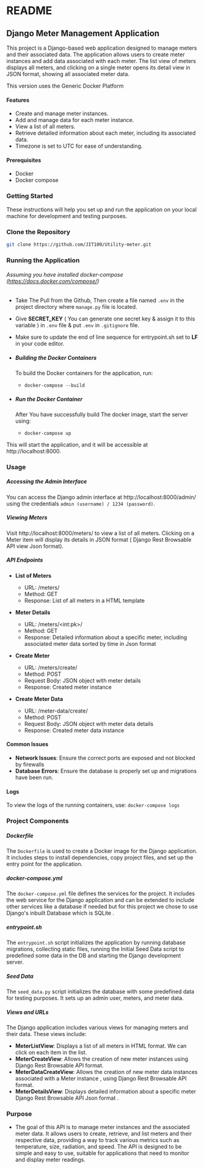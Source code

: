 # README 

## Django Meter Management Application 
This project is a Django-based web application designed to manage meters and their associated data. The application allows users to create meter instances and add data associated with each meter. The list view of meters displays all meters, and clicking on a single meter opens its detail view in JSON format, showing all associated meter data. 

This version uses the Generic Docker Platform 

#### Features

- Create and manage meter instances.
- Add and manage data for each meter instance.
- View a list of all meters.
- Retrieve detailed information about each meter, including its associated data.
- Timezone is set to UTC for ease of understanding.

#### Prerequisites

- Docker
- Docker compose

### Getting Started

These instructions will help you set up and run the application on your local machine for development and testing purposes.


### Clone the Repository

```bash
git clone https://github.com/JIT100/Utility-meter.git
```
### Running the Application

###### *Assuming you have installed docker-compose (https://docs.docker.com/compose/)*
* Take The Pull from the Github, Then create a file named ```.env``` in the project directory where ```manage.py``` file is located.

* Give **SECRET_KEY** ( You can generate one secret key & assign it to this variable ) in ```.env``` file & put ```.env``` in ```.gitignore``` file.

* Make sure to update the end of line sequence for entrypoint.sh set to **LF** in your code editor.

- ##### **Building the Docker Containers**
    To build the Docker containers for the application, run:
    * ``` docker-compose --build ```

- ##### **Run the Docker Container**
    After You have successfully build The docker image, start the server using:
    * ``` docker-compose up ```


This will start the application, and it will be accessible at http://localhost:8000.


### Usage
##### Accessing the Admin Interface
You can access the Django admin interface at http://localhost:8000/admin/ using the credentials ```admin (username) / 1234 (password)```.

##### Viewing Meters
Visit http://localhost:8000/meters/ to view a list of all meters. Clicking on a Meter item will display its details in JSON format ( Django Rest Browsable API view Json format).

##### API Endpoints

- **List of Meters**
    - URL: /meters/
    - Method: GET
    - Response: List of all meters in a HTML template

- **Meter Details**
    - URL: /meters/\<int:pk\>/
    - Method: GET
    - Response: Detailed information about a specific meter, including associated meter data sorted by time in Json format

- **Create Meter**
    - URL: /meters/create/
    - Method: POST
    - Request Body: JSON object with meter details
    - Response: Created meter instance

- **Create Meter Data**
    - URL: /meter-data/create/
    - Method: POST
    - Request Body: JSON object with meter data details
    - Response: Created meter data instance

#### Common Issues

- **Network Issues**: Ensure the correct ports are exposed and not blocked by firewalls
- **Database Errors**: Ensure the database is properly set up and migrations have been run.

#### Logs
To view the logs of the running containers, use: ```docker-compose logs```

### Project Components

##### Dockerfile
The ```Dockerfile``` is used to create a Docker image for the Django application. It includes steps to install dependencies, copy project files, and set up the entry point for the application.

##### docker-compose.yml
The ```docker-compose.yml``` file defines the services for the project. It includes the web service for the Django application and can be extended to include other services like a database if needed but for this project we chose to use Django's inbuilt Database which is SQLite .

##### entrypoint\.sh
The ```entrypoint.sh``` script initializes the application by running database migrations, collecting static files, running the Initial Seed Data script to predefined some data in the DB and starting the Django development server.

##### Seed Data
The ```seed_data.py``` script initializes the database with some predefined data for testing purposes. It sets up an admin user, meters, and meter data.

##### Views and URLs

The Django application includes various views for managing meters and their data. These views include:
- **MeterListView**: Displays a list of all meters in HTML format. We can click on each item in the list.
- **MeterCreateView**: Allows the creation of new meter instances using Django Rest Browsable API format.
- **MeterDataCreateView**: Allows the creation of new meter data instances associated with a Meter instance , using Django Rest Browsable API format. 
- **MeterDetailsView**: Displays detailed information about a specific meter Django Rest Browsable API Json format .





### Purpose

- The goal of this API is to manage meter instances and the associated meter data. It allows users to create, retrieve, and list meters and their respective data, providing a way to track various metrics such as temperature, size, radiation, and speed. The API is designed to be simple and easy to use, suitable for applications that need to monitor and display meter readings.
